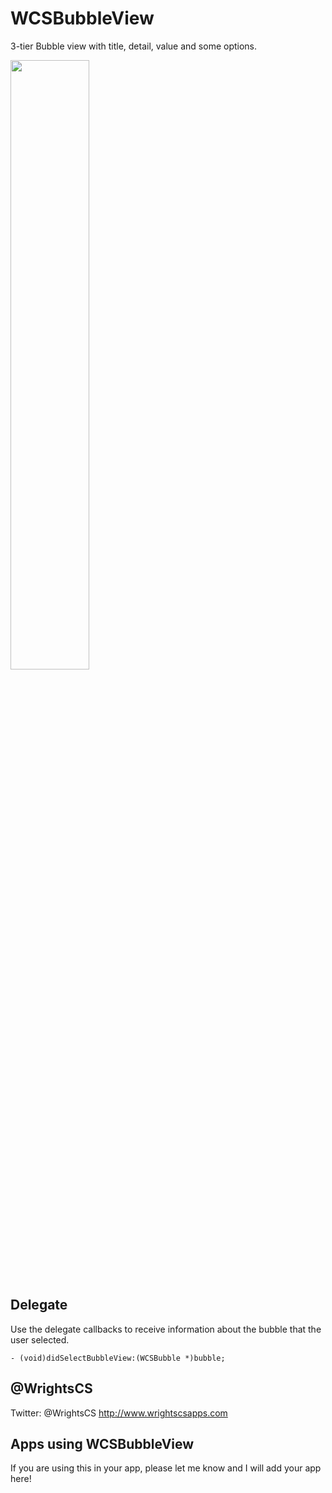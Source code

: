 WCSBubbleView
===========

3-tier Bubble view with title, detail, value and some options.

<img src="/screens/screen-1.png" width="50%" />

Delegate
------------

Use the delegate callbacks to receive information about the bubble that the user selected.

```objc
- (void)didSelectBubbleView:(WCSBubble *)bubble;
```

@WrightsCS
------------

Twitter: @WrightsCS
http://www.wrightscsapps.com 


Apps using WCSBubbleView
------------

If you are using this in your app, please let me know and I will add your app here!
